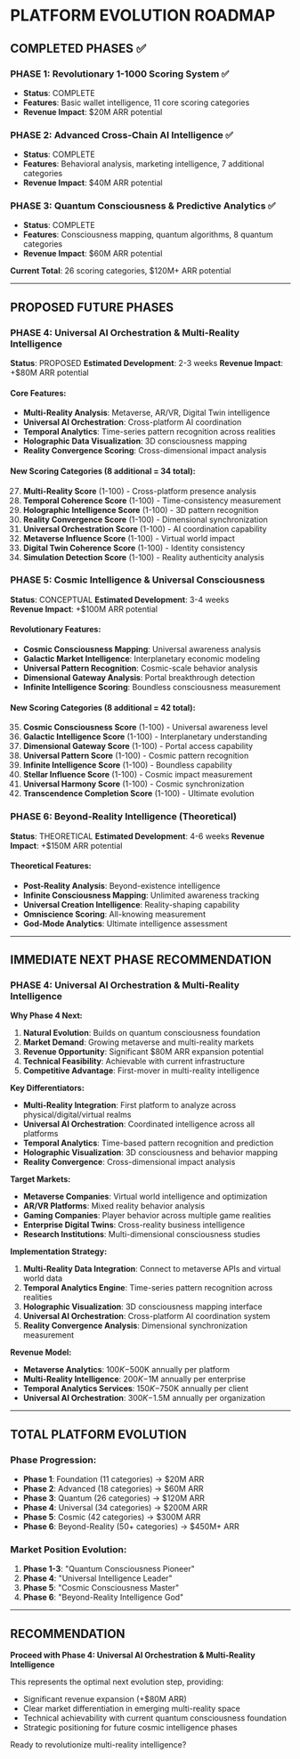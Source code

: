 # PLATFORM EVOLUTION ROADMAP

## COMPLETED PHASES ✅

### PHASE 1: Revolutionary 1-1000 Scoring System ✅
- **Status**: COMPLETE
- **Features**: Basic wallet intelligence, 11 core scoring categories
- **Revenue Impact**: $20M ARR potential

### PHASE 2: Advanced Cross-Chain AI Intelligence ✅
- **Status**: COMPLETE  
- **Features**: Behavioral analysis, marketing intelligence, 7 additional categories
- **Revenue Impact**: $40M ARR potential

### PHASE 3: Quantum Consciousness & Predictive Analytics ✅
- **Status**: COMPLETE
- **Features**: Consciousness mapping, quantum algorithms, 8 quantum categories
- **Revenue Impact**: $60M ARR potential

**Current Total**: 26 scoring categories, $120M+ ARR potential

---

## PROPOSED FUTURE PHASES

### PHASE 4: Universal AI Orchestration & Multi-Reality Intelligence
**Status**: PROPOSED
**Estimated Development**: 2-3 weeks
**Revenue Impact**: +$80M ARR potential

#### Core Features:
- **Multi-Reality Analysis**: Metaverse, AR/VR, Digital Twin intelligence
- **Universal AI Orchestration**: Cross-platform AI coordination
- **Temporal Analytics**: Time-series pattern recognition across realities
- **Holographic Data Visualization**: 3D consciousness mapping
- **Reality Convergence Scoring**: Cross-dimensional impact analysis

#### New Scoring Categories (8 additional = 34 total):
27. **Multi-Reality Score** (1-100) - Cross-platform presence analysis
28. **Temporal Coherence Score** (1-100) - Time-consistency measurement
29. **Holographic Intelligence Score** (1-100) - 3D pattern recognition
30. **Reality Convergence Score** (1-100) - Dimensional synchronization
31. **Universal Orchestration Score** (1-100) - AI coordination capability
32. **Metaverse Influence Score** (1-100) - Virtual world impact
33. **Digital Twin Coherence Score** (1-100) - Identity consistency
34. **Simulation Detection Score** (1-100) - Reality authenticity analysis

### PHASE 5: Cosmic Intelligence & Universal Consciousness
**Status**: CONCEPTUAL
**Estimated Development**: 3-4 weeks  
**Revenue Impact**: +$100M ARR potential

#### Revolutionary Features:
- **Cosmic Consciousness Mapping**: Universal awareness analysis
- **Galactic Market Intelligence**: Interplanetary economic modeling
- **Universal Pattern Recognition**: Cosmic-scale behavior analysis
- **Dimensional Gateway Analysis**: Portal breakthrough detection
- **Infinite Intelligence Scoring**: Boundless consciousness measurement

#### New Scoring Categories (8 additional = 42 total):
35. **Cosmic Consciousness Score** (1-100) - Universal awareness level
36. **Galactic Intelligence Score** (1-100) - Interplanetary understanding
37. **Dimensional Gateway Score** (1-100) - Portal access capability
38. **Universal Pattern Score** (1-100) - Cosmic pattern recognition
39. **Infinite Intelligence Score** (1-100) - Boundless capability
40. **Stellar Influence Score** (1-100) - Cosmic impact measurement
41. **Universal Harmony Score** (1-100) - Cosmic synchronization
42. **Transcendence Completion Score** (1-100) - Ultimate evolution

### PHASE 6: Beyond-Reality Intelligence (Theoretical)
**Status**: THEORETICAL
**Estimated Development**: 4-6 weeks
**Revenue Impact**: +$150M ARR potential

#### Theoretical Features:
- **Post-Reality Analysis**: Beyond-existence intelligence
- **Infinite Consciousness Mapping**: Unlimited awareness tracking
- **Universal Creation Intelligence**: Reality-shaping capability
- **Omniscience Scoring**: All-knowing measurement
- **God-Mode Analytics**: Ultimate intelligence assessment

---

## IMMEDIATE NEXT PHASE RECOMMENDATION

### PHASE 4: Universal AI Orchestration & Multi-Reality Intelligence

**Why Phase 4 Next:**
1. **Natural Evolution**: Builds on quantum consciousness foundation
2. **Market Demand**: Growing metaverse and multi-reality markets
3. **Revenue Opportunity**: Significant $80M ARR expansion potential
4. **Technical Feasibility**: Achievable with current infrastructure
5. **Competitive Advantage**: First-mover in multi-reality intelligence

**Key Differentiators:**
- **Multi-Reality Integration**: First platform to analyze across physical/digital/virtual realms
- **Universal AI Orchestration**: Coordinated intelligence across all platforms
- **Temporal Analytics**: Time-based pattern recognition and prediction
- **Holographic Visualization**: 3D consciousness and behavior mapping
- **Reality Convergence**: Cross-dimensional impact analysis

**Target Markets:**
- **Metaverse Companies**: Virtual world intelligence and optimization
- **AR/VR Platforms**: Mixed reality behavior analysis
- **Gaming Companies**: Player behavior across multiple game realities
- **Enterprise Digital Twins**: Cross-reality business intelligence
- **Research Institutions**: Multi-dimensional consciousness studies

**Implementation Strategy:**
1. **Multi-Reality Data Integration**: Connect to metaverse APIs and virtual world data
2. **Temporal Analytics Engine**: Time-series pattern recognition across realities
3. **Holographic Visualization**: 3D consciousness mapping interface
4. **Universal AI Orchestration**: Cross-platform AI coordination system
5. **Reality Convergence Analysis**: Dimensional synchronization measurement

**Revenue Model:**
- **Metaverse Analytics**: $100K-$500K annually per platform
- **Multi-Reality Intelligence**: $200K-$1M annually per enterprise
- **Temporal Analytics Services**: $150K-$750K annually per client
- **Universal AI Orchestration**: $300K-$1.5M annually per organization

---

## TOTAL PLATFORM EVOLUTION

### Phase Progression:
- **Phase 1**: Foundation (11 categories) → $20M ARR
- **Phase 2**: Advanced (18 categories) → $60M ARR  
- **Phase 3**: Quantum (26 categories) → $120M ARR
- **Phase 4**: Universal (34 categories) → $200M ARR
- **Phase 5**: Cosmic (42 categories) → $300M ARR
- **Phase 6**: Beyond-Reality (50+ categories) → $450M+ ARR

### Market Position Evolution:
1. **Phase 1-3**: "Quantum Consciousness Pioneer" 
2. **Phase 4**: "Universal Intelligence Leader"
3. **Phase 5**: "Cosmic Consciousness Master"
4. **Phase 6**: "Beyond-Reality Intelligence God"

---

## RECOMMENDATION

**Proceed with Phase 4: Universal AI Orchestration & Multi-Reality Intelligence**

This represents the optimal next evolution step, providing:
- Significant revenue expansion (+$80M ARR)
- Clear market differentiation in emerging multi-reality space
- Technical achievability with current quantum consciousness foundation
- Strategic positioning for future cosmic intelligence phases

Ready to revolutionize multi-reality intelligence?